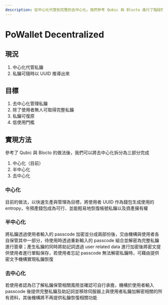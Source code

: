 ```yaml
---
description: 從中心化代管到完整的去中心化，我們參考 Qubic 與 Blocto 進行了階段性地私鑰管理方式調整
---
```


# PoWallet Decentralized

## 現況

1. 中心化代管私鑰
2. 私鑰可隨時以 UUID 推導出來

## 目標

1. 去中心化管理私鑰
2. 除了使用者無人可取得完整私鑰
3. 私鑰可復原
4. 低使用門檻

## 實現方法

參考了 Qubic 與 Blocto 的做法後，我們可以將去中心化拆分為三部分完成

1. 中心化（目前）
2. 半中心化
3. 去中心化

### 中心化

目前的做法，以快速生產與管理為目標，將使用者 UUID 作為錢包生成使用的 entropy，令預產錢包成為可行、並能輕易地恢復帳號私鑰以及資產擁有權

### 半中心化

將私鑰透過使用者輸入的 passcode 加密並分成兩部份後，交由機構與使用者各自保管其中一部分，待使用時透過重新輸入的 passcode 組合並解密為完整私鑰進行簽章；產生私鑰的同時將助記詞透過 user related data 進行加密後將密文提供使用者進行單點保存，若使用者忘記 passcode 無法解密私鑰時，可藉由提供密文予機構實現私鑰恢復

### 去中心化

若使用者認為已了解私鑰保管相關風險並確認可自行承擔，機構於使用者輸入 passcode 後提供完整私鑰及助記詞並移除伺服器上與使用者私鑰加解密相關的所有資料，其後機構將不再提供私鑰恢復相關功能
